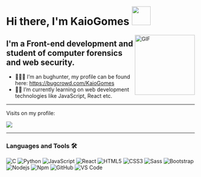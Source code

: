 # Hi there, I'm KaioGomes <img width="50px" src="https://media.giphy.com/media/WUlplcMpOCEmTGBtBW/giphy.gif" />

<img align="right" alt="GIF" height="160px" src="https://media0.giphy.com/media/8oh42nM14t50Q/giphy.gif" />

## I'm a Front-end development and student of computer forensics and web security.

- 👨🏼‍💻 I’m an bughunter, my profile can be found here: https://bugcrowd.com/KaioGomes
- 🤙🏼 I’m currently learning on web development technologies like JavaScript, React etc.

---

<p>Visits on my profile:</p>
<img src="https://profile-counter.glitch.me/kg1102/count.svg">

---

### Languages and Tools 🛠 

![C](http://img.shields.io/badge/-C-A8B9CC?style=flat-square&logo=c&logoColor=ffffff)
![Python](http://img.shields.io/badge/-Python-3776AB?style=flat-square&logo=python&logoColor=ffffff)
![JavaScript](https://img.shields.io/badge/-JavaScript-%23F7DF1C?style=flat-square&logo=javascript&logoColor=000000&labelColor=%23F7DF1C&color=%23FFCE5A)
![React](https://img.shields.io/badge/-React-61DAFB?style=flat-square&logo=react&logoColor=ffffff)
![HTML5](https://img.shields.io/badge/-HTML5-%23E44D27?style=flat-square&logo=html5&logoColor=ffffff)
![CSS3](https://img.shields.io/badge/-CSS3-%231572B6?style=flat-square&logo=css3)
![Sass](https://img.shields.io/badge/-Sass-%23CC6699?style=flat-square&logo=sass&logoColor=ffffff)
![Bootstrap](https://img.shields.io/badge/-Bootstrap-563D7C?style=flat-square&logo=Bootstrap)
![Nodejs](https://img.shields.io/badge/-Nodejs-339933?style=flat-square&logo=Node.js&logoColor=ffffff)
![Npm](https://img.shields.io/badge/-npm-CB3837?style=flat-square&logo=npm)
![GitHub](https://img.shields.io/badge/-GitHub-181717?style=flat-square&logo=github)
![VS Code](http://img.shields.io/badge/-VS%20Code-007ACC?style=flat-square&logo=visual-studio-code&logoColor=ffffff)

<br/>
